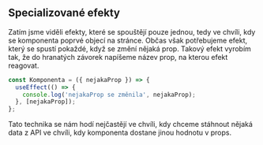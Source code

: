 ## Specializované efekty

Zatím jsme viděli efekty, které se spouštějí pouze jednou, tedy ve chvíli, kdy se komponenta poprvé objecí na stránce. Občas však potřebujeme efekt, který se spustí pokaždé, když se změní nějaká prop. Takový efekt vyrobím tak, že do hranatých závorek napíšeme název prop, na kterou efekt reagovat.

```js
const Komponenta = ({ nejakaProp }) => {
  useEffect(() => {
    console.log('nejakaProp se změnila', nejakaProp);
  }, [nejakaProp]);
};
```

Tato technika se nám hodí nejčastějí ve chvíli, kdy chceme stáhnout nějaká data z API ve chvíli, kdy komponenta dostane jinou hodnotu v props.
